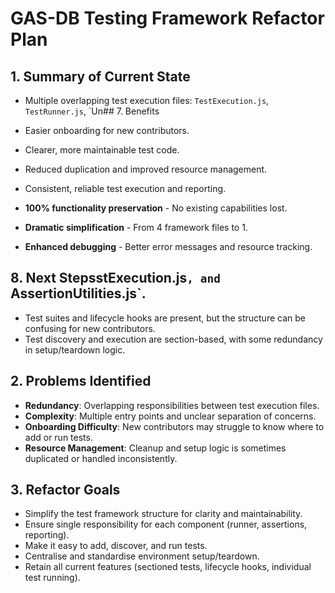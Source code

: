 # GAS-DB Testing Framework Refactor Plan

## 1. Summary of Current State
- Multiple overlapping test execution files: `TestExecution.js`, `TestRunner.js`, `Un## 7. Benefits

- Easier onboarding for new contributors.
- Clearer, more maintainable test code.
- Reduced duplication and improved resource management.
- Consistent, reliable test execution and reporting.
- **100% functionality preservation** - No existing capabilities lost.
- **Dramatic simplification** - From 4 framework files to 1.
- **Enhanced debugging** - Better error messages and resource tracking.

## 8. Next StepsstExecution.js`, and `AssertionUtilities.js`.
- Test suites and lifecycle hooks are present, but the structure can be confusing for new contributors.
- Test discovery and execution are section-based, with some redundancy in setup/teardown logic.

## 2. Problems Identified
- **Redundancy**: Overlapping responsibilities between test execution files.
- **Complexity**: Multiple entry points and unclear separation of concerns.
- **Onboarding Difficulty**: New contributors may struggle to know where to add or run tests.
- **Resource Management**: Cleanup and setup logic is sometimes duplicated or handled inconsistently.

## 3. Refactor Goals
- Simplify the test framework structure for clarity and maintainability.
- Ensure single responsibility for each component (runner, assertions, reporting).
- Make it easy to add, discover, and run tests.
- Centralise and standardise environment setup/teardown.
- Retain all current features (sectioned tests, lifecycle hooks, individual test running).
